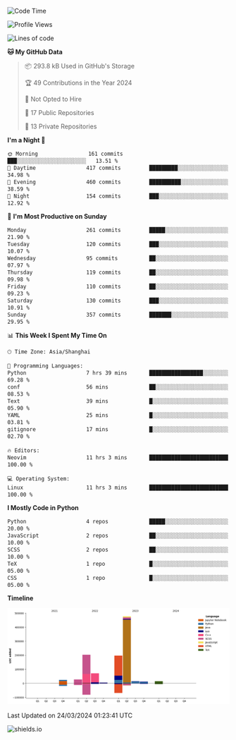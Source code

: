 <!--START_SECTION:waka-->
![Code Time](http://img.shields.io/badge/Code%20Time-394%20hrs%2030%20mins-blue)

![Profile Views](http://img.shields.io/badge/Profile%20Views-0-blue)

![Lines of code](https://img.shields.io/badge/From%20Hello%20World%20I%27ve%20Written-1.1%20million%20lines%20of%20code-blue)

**🐱 My GitHub Data** 

> 📦 293.8 kB Used in GitHub's Storage 
 > 
> 🏆 49 Contributions in the Year 2024
 > 
> 🚫 Not Opted to Hire
 > 
> 📜 17 Public Repositories 
 > 
> 🔑 13 Private Repositories 
 > 
**I'm a Night 🦉** 

```text
🌞 Morning                161 commits         ███░░░░░░░░░░░░░░░░░░░░░░   13.51 % 
🌆 Daytime                417 commits         █████████░░░░░░░░░░░░░░░░   34.98 % 
🌃 Evening                460 commits         ██████████░░░░░░░░░░░░░░░   38.59 % 
🌙 Night                  154 commits         ███░░░░░░░░░░░░░░░░░░░░░░   12.92 % 
```
📅 **I'm Most Productive on Sunday** 

```text
Monday                   261 commits         █████░░░░░░░░░░░░░░░░░░░░   21.90 % 
Tuesday                  120 commits         ███░░░░░░░░░░░░░░░░░░░░░░   10.07 % 
Wednesday                95 commits          ██░░░░░░░░░░░░░░░░░░░░░░░   07.97 % 
Thursday                 119 commits         ██░░░░░░░░░░░░░░░░░░░░░░░   09.98 % 
Friday                   110 commits         ██░░░░░░░░░░░░░░░░░░░░░░░   09.23 % 
Saturday                 130 commits         ███░░░░░░░░░░░░░░░░░░░░░░   10.91 % 
Sunday                   357 commits         ███████░░░░░░░░░░░░░░░░░░   29.95 % 
```


📊 **This Week I Spent My Time On** 

```text
🕑︎ Time Zone: Asia/Shanghai

💬 Programming Languages: 
Python                   7 hrs 39 mins       █████████████████░░░░░░░░   69.28 % 
conf                     56 mins             ██░░░░░░░░░░░░░░░░░░░░░░░   08.53 % 
Text                     39 mins             █░░░░░░░░░░░░░░░░░░░░░░░░   05.90 % 
YAML                     25 mins             █░░░░░░░░░░░░░░░░░░░░░░░░   03.81 % 
gitignore                17 mins             █░░░░░░░░░░░░░░░░░░░░░░░░   02.70 % 

🔥 Editors: 
Neovim                   11 hrs 3 mins       █████████████████████████   100.00 % 

💻 Operating System: 
Linux                    11 hrs 3 mins       █████████████████████████   100.00 % 
```

**I Mostly Code in Python** 

```text
Python                   4 repos             █████░░░░░░░░░░░░░░░░░░░░   20.00 % 
JavaScript               2 repos             ██░░░░░░░░░░░░░░░░░░░░░░░   10.00 % 
SCSS                     2 repos             ██░░░░░░░░░░░░░░░░░░░░░░░   10.00 % 
TeX                      1 repo              █░░░░░░░░░░░░░░░░░░░░░░░░   05.00 % 
CSS                      1 repo              █░░░░░░░░░░░░░░░░░░░░░░░░   05.00 % 
```



**Timeline**

![Lines of Code chart](https://raw.githubusercontent.com/kopp4/kopp4/main/assets/bar_graph.png)


 Last Updated on 24/03/2024 01:23:41 UTC
<!--END_SECTION:waka-->
![shields.io](https://img.shields.io/github/commit-activity/w/kopp4/kopp4?color=g&label=abusing%20bot&style=flat-square)
